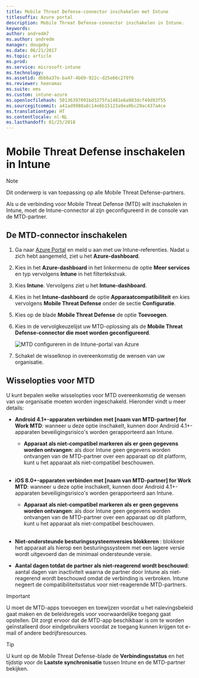 ```yaml
---
title: Mobile Threat Defense-connector inschakelen met Intune
titlesuffix: Azure portal
description: Mobile Threat Defense-connector inschakelen in Intune.
keywords: 
author: andredm7
ms.author: andredm
manager: dougeby
ms.date: 06/21/2017
ms.topic: article
ms.prod: 
ms.service: microsoft-intune
ms.technology: 
ms.assetid: dbb6a37e-ba47-4b69-922c-d25e66c279f6
ms.reviewer: heenamac
ms.suite: ems
ms.custom: intune-azure
ms.openlocfilehash: 50136397091bd3275fa1481e6a983dcf49d93f55
ms.sourcegitcommit: a41ad9988a8c14e6b15123a9ea9bc29ac437a4ce
ms.translationtype: HT
ms.contentlocale: nl-NL
ms.lasthandoff: 01/25/2018
---
```

# <a name="enable-mobile-threat-defense-in-intune"></a>Mobile Threat Defense inschakelen in Intune

> [!NOTE] 
> Dit onderwerp is van toepassing op alle Mobile Threat Defense-partners.

Als u de verbinding voor Mobile Threat Defense (MTD) wilt inschakelen in Intune, moet de Intune-connector al zijn geconfigureerd in de console van de MTD-partner.

## <a name="to-enable-the-mtd-connector"></a>De MTD-connector inschakelen

1. Ga naar [Azure Portal](https://portal.azure.com) en meld u aan met uw Intune-referenties. Nadat u zich hebt aangemeld, ziet u het **Azure-dashboard**.

2. Kies in het **Azure-dashboard** in het linkermenu de optie **Meer services** en typ vervolgens **Intune** in het filtertekstvak.

3. Kies **Intune**. Vervolgens ziet u het **Intune-dashboard**.

4. Kies in het **Intune-dashboard** de optie **Apparaatcompatibiliteit** en kies vervolgens **Mobile Threat Defense** onder de sectie **Configuratie**.

5. Kies op de blade **Mobile Threat Defense** de optie **Toevoegen**.

6. Kies in de vervolgkeuzelijst uw MTD-oplossing als de **Mobile Threat Defense-connector die moet worden geconfigureerd**.

    ![MTD configureren in de Intune-portal van Azure](./media/enable-mtd-connector-1.png)

7. Schakel de wisselknop in overeenkomstig de wensen van uw organisatie.

## <a name="mtd-toggle-options"></a>Wisselopties voor MTD

U kunt bepalen welke wisselopties voor MTD overeenkomstig de wensen van uw organisatie moeten worden ingeschakeld. Hieronder vindt u meer details:

- **Android 4.1+-apparaten verbinden met [naam van MTD-partner] for Work MTD**: wanneer u deze optie inschakelt, kunnen door Android 4.1+-apparaten beveiligingsrisico's worden gerapporteerd aan Intune.
    - **Apparaat als niet-compatibel markeren als er geen gegevens worden ontvangen**: als door Intune geen gegevens worden ontvangen van de MTD-partner over een apparaat op dit platform, kunt u het apparaat als niet-compatibel beschouwen.
<br></br>
- **iOS 8.0+-apparaten verbinden met [naam van MTD-partner] for Work MTD**: wanneer u deze optie inschakelt, kunnen door Android 4.1+-apparaten beveiligingsrisico's worden gerapporteerd aan Intune.
    - **Apparaat als niet-compatibel markeren als er geen gegevens worden ontvangen**: als door Intune geen gegevens worden ontvangen van de MTD-partner over een apparaat op dit platform, kunt u het apparaat als niet-compatibel beschouwen.
<br></br>
- **Niet-ondersteunde besturingssysteemversies blokkeren** : blokkeer het apparaat als hierop een besturingssysteem met een lagere versie wordt uitgevoerd dan de minimaal ondersteunde versie.

- **Aantal dagen totdat de partner als niet-reagerend wordt beschouwd**: aantal dagen van inactiviteit waarna de partner door Intune als niet-reagerend wordt beschouwd omdat de verbinding is verbroken. Intune negeert de compatibiliteitsstatus voor niet-reagerende MTD-partners.

> [!IMPORTANT] 
> U moet de MTD-apps toevoegen en toewijzen voordat u het nalevingsbeleid gaat maken en de beleidsregels voor voorwaardelijke toegang gaat opstellen. Dit zorgt ervoor dat de MTD-app beschikbaar is om te worden geïnstalleerd door eindgebruikers voordat ze toegang kunnen krijgen tot e-mail of andere bedrijfsresources.

> [!TIP]
> U kunt op de Mobile Threat Defense-blade de **Verbindingsstatus** en het tijdstip voor de **Laatste synchronisatie** tussen Intune en de MTD-partner bekijken.
